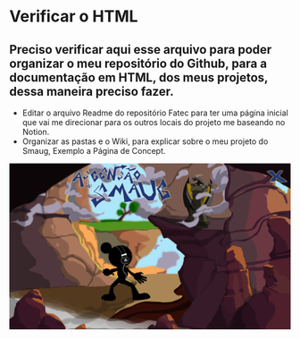 # Verificar o HTML

## Preciso verificar aqui esse arquivo para poder organizar o meu repositório do Github, para a documentação em HTML, dos meus projetos, dessa maneira preciso fazer. 
- Editar o arquivo Readme do repositório Fatec para ter uma página inicial que vai me direcionar para os outros locais do projeto me baseando no Notion. 
- Organizar as pastas e o Wiki, para explicar sobre o meu projeto do Smaug, Exemplo a Página de Concept. 



<body><article id="1cc061b7-ddcd-4ac3-b02e-1db2e2a2691a" class="page sans"><a href="https://github.com/leafar3103/Fatec/wiki"><header><img class="page-cover-image" src="Concept%20Art%20553a747a98204657864baebdd9188a72/Capa_Etapa_Final.jpg" style="object-position:center 0%"/></a>
